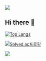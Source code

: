 <img src="https://capsule-render.vercel.app/api?type=waving&color=BDBDC8&height=150&section=header" />

## Hi there 👋
[![Top Langs](https://github-readme-stats.vercel.app/api/top-langs/?username=soeundipia-teez&layout=compact)](https://github.com/soeundipia-teez/github-readme-stats)

[![Solved.ac프로필](http://mazassumnida.wtf/api/generate_badge?boj=beyondtheclouds)](https://solved.ac/beyondtheclouds)

<img src="https://capsule-render.vercel.app/api?type=waving&color=BDBDC8&height=150&section=footer" />
